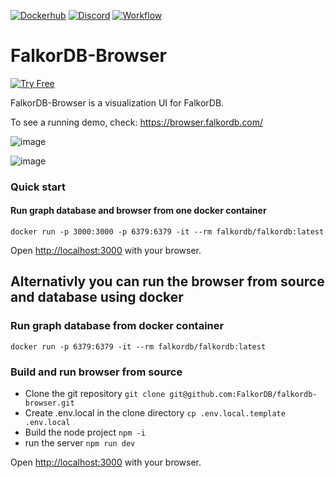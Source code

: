 
[![Dockerhub](https://img.shields.io/docker/pulls/falkordb/falkordb-browser?label=Docker)](https://hub.docker.com/r/falkordb/falkordb-browser/)
[![Discord](https://img.shields.io/discord/1146782921294884966?style=flat-square)](https://discord.gg/6M4QwDXn2w)
[![Workflow](https://github.com/FalkorDB/falkordb-browser/actions/workflows/nextjs.yml/badge.svg?branch=main)](https://github.com/FalkorDB/falkordb-browser/actions/workflows/nextjs.yml)

# FalkorDB-Browser

[![Try Free](https://img.shields.io/badge/Try%20Free-FalkorDB%20Cloud-FF8101?labelColor=FDE900&style=for-the-badge&link=https://app.falkordb.cloud)](https://app.falkordb.cloud)

FalkorDB-Browser is a visualization UI for FalkorDB.

To see a running demo, check: https://browser.falkordb.com/

![image](https://github.com/user-attachments/assets/c1e3c868-fc73-421c-a299-29004aa86f2a)

![image](https://github.com/user-attachments/assets/58ebc352-31bd-495e-ad8b-2fdc36f5a656)


### Quick start

#### Run graph database and browser from one docker container

```
docker run -p 3000:3000 -p 6379:6379 -it --rm falkordb/falkordb:latest
```
Open [http://localhost:3000](http://localhost:3000) with your browser.

## Alternativly you can run the browser from source and database using docker

### Run graph database from docker container

```
docker run -p 6379:6379 -it --rm falkordb/falkordb:latest
```

### Build and run browser from source

* Clone the git repository `git clone git@github.com:FalkorDB/falkordb-browser.git`
* Create .env.local in the clone directory `cp .env.local.template .env.local`
* Build the node project `npm -i`
* run the server `npm run dev`

Open [http://localhost:3000](http://localhost:3000) with your browser.




